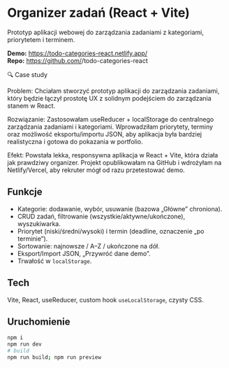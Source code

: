 # Organizer zadań (React + Vite)
Prototyp aplikacji webowej do zarządzania zadaniami z kategoriami, priorytetem i terminem.

**Demo:** https://todo-categories-react.netlify.app/  
**Repo:** https://github.com/<annielanie-dev>/todo-categories-react

🔍 Case study

Problem:
Chciałam stworzyć prototyp aplikacji do zarządzania zadaniami, który będzie łączył prostotę UX z solidnym podejściem do zarządzania stanem w React.

Rozwiązanie:
Zastosowałam useReducer + localStorage do centralnego zarządzania zadaniami i kategoriami. Wprowadziłam priorytety, terminy oraz możliwość eksportu/importu JSON, aby aplikacja była bardziej realistyczna i gotowa do pokazania w portfolio.

Efekt:
Powstała lekka, responsywna aplikacja w React + Vite, która działa jak prawdziwy organizer. Projekt opublikowałam na GitHub i wdrożyłam na Netlify/Vercel, aby rekruter mógł od razu przetestować demo.

## Funkcje
- Kategorie: dodawanie, wybór, usuwanie (bazowa „Główne” chroniona).
- CRUD zadań, filtrowanie (wszystkie/aktywne/ukończone), wyszukiwarka.
- Priorytet (niski/średni/wysoki) i termin (deadline, oznaczenie „po terminie”).
- Sortowanie: najnowsze / A–Z / ukończone na dół.
- Eksport/Import JSON, „Przywróć dane demo”.
- Trwałość w `localStorage`.

## Tech
Vite, React, useReducer, custom hook `useLocalStorage`, czysty CSS.

## Uruchomienie
```bash
npm i
npm run dev
# build
npm run build; npm run preview

